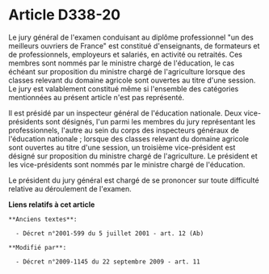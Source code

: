 # Article D338-20

Le jury général de l'examen conduisant au diplôme professionnel "un des meilleurs ouvriers de France" est constitué
d'enseignants, de formateurs et de professionnels, employeurs et salariés, en activité ou retraités. Ces membres sont nommés
par le ministre chargé de l'éducation, le cas échéant sur proposition du ministre chargé de l'agriculture lorsque des classes
relevant du domaine agricole sont ouvertes au titre d'une session. Le jury est valablement constitué même si l'ensemble des
catégories mentionnées au présent article n'est pas représenté.

Il est présidé par un inspecteur général de l'éducation nationale. Deux vice-présidents sont désignés, l'un parmi les membres
du jury représentant les professionnels, l'autre au sein du corps des inspecteurs généraux de l'éducation nationale ; lorsque
des classes relevant du domaine agricole sont ouvertes au titre d'une session, un troisième vice-président est désigné sur
proposition du ministre chargé de l'agriculture. Le président et les vice-présidents sont nommés par le ministre chargé de
l'éducation.

Le président du jury général est chargé de se prononcer sur toute difficulté relative au déroulement de l'examen.

**Liens relatifs à cet article**

	**Anciens textes**:

	  - Décret n°2001-599 du 5 juillet 2001 - art. 12 (Ab)

	**Modifié par**:

	  - Décret n°2009-1145 du 22 septembre 2009 - art. 11
